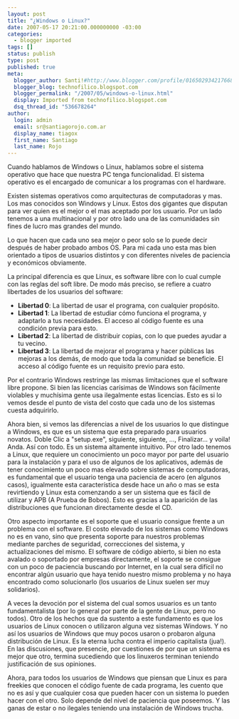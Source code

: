 ```yaml
---
layout: post
title: "¿Windows o Linux?"
date: 2007-05-17 20:21:00.000000000 -03:00
categories:
  - blogger imported
tags: []
status: publish
type: post
published: true
meta:
  blogger_author: Santi!#http://www.blogger.com/profile/01650293421766836055noreply@blogger.com
  blogger_blog: technofilico.blogspot.com
  blogger_permalink: "/2007/05/windows-o-linux.html"
  display: Imported from technofilico.blogspot.com
  dsq_thread_id: "536678264"
author:
  login: admin
  email: sr@santiagorojo.com.ar
  display_name: tiagox
  first_name: Santiago
  last_name: Rojo
---
```


Cuando hablamos de Windows o Linux, hablamos sobre el sistema operativo que hace
que nuestra PC tenga funcionalidad. El sistema operativo es el encargado de
comunicar a los programas con el hardware.

Existen sistemas operativos como arquitecturas de computadoras y mas. Los mas
conocidos son Windows y Linux. Estos dos gigantes que disputan para ver quien es
el mejor o el mas aceptado por los usuario. Por un lado tenemos a una
multinacional y por otro lado una de las comunidades sin fines de lucro mas
grandes del mundo.

Lo que hacen que cada uno sea mejor o peor solo se lo puede decir después de
haber probado ambos OS. Para mi cada uno esta mas bien orientado a tipos de
usuarios distintos y con diferentes niveles de paciencia y económicos
obviamente.

La principal diferencia es que Linux, es software libre con lo cual cumple con
las reglas del soft libre. De modo más preciso, se refiere a cuatro libertades
de los usuarios del software:

- **Libertad 0**: La libertad de usar el programa, con cualquier propósito.
- **Libertad 1**: La libertad de estudiar cómo funciona el programa, y adaptarlo
  a tus necesidades. El acceso al código fuente es una condición previa para
  esto.
- **Libertad 2**: La libertad de distribuir copias, con lo que puedes ayudar a
  tu vecino.
- **Libertad 3**: La libertad de mejorar el programa y hacer públicas las
  mejoras a los demás, de modo que toda la comunidad se beneficie. El acceso al
  código fuente es un requisito previo para esto.

Por el contrario Windows restringe las mismas limitaciones que el software libre
propone. Si bien las licencias carísimas de Windows son fácilmente violables y
muchísima gente usa ilegalmente estas licencias. Esto es si lo vemos desde el
punto de vista del costo que cada uno de los sistemas cuesta adquirirlo.

Ahora bien, si vemos las diferencias a nivel de los usuarios lo que distingue a
Windows, es que es un sistema que esta preparado para usuarios novatos. Doble
Clic a "setup.exe", siguiente, siguiente, ..., Finalizar... y voila! Anda. Así
con todo. Es un sistema altamente intuitivo. Por otro lado tenemos a Linux, que
requiere un conocimiento un poco mayor por parte del usuario para la instalación
y para el uso de algunos de los aplicativos, además de tener conocimiento un
poco mas elevado sobre sistemas de computadoras, es fundamental que el usuario
tenga una paciencia de acero (en algunos casos), igualmente esta característica
desde hace un año o mas se esta revirtiendo y Linux esta comenzando a ser un
sistema que es fácil de utilizar y APB (A Prueba de Bobos). Esto es gracias a la
aparición de las distribuciones que funcionan directamente desde el CD.

Otro aspecto importante es el soporte que el usuario consigue frente a un
problema con el software. El costo elevado de los sistemas como Windows no es en
vano, sino que presenta soporte para nuestros problemas mediante parches de
seguridad, correcciones del sistema, y actualizaciones del mismo. El software de
código abierto, si bien no esta avalado o soportado por empresas directamente,
el soporte se consigue con un poco de paciencia buscando por Internet, en la
cual sera difícil no encontrar algún usuario que haya tenido nuestro mismo
problema y no haya encontrado como solucionarlo (los usuarios de Linux suelen
ser muy solidarios).

A veces la devoción por el sistema del cual somos usuarios es un tanto
fundamentalista (por lo general por parte de la gente de Linux, pero no todos).
Otro de los hechos que da sustento a este fundamento es que los usuarios de
Linux conocen o utilizaron alguna vez sistemas Windows. Y no así los usuarios de
Windows que muy pocos usaron o probaron alguna distribución de Linux. Es la
eterna lucha contra el imperio capitalista (jua!). En las discusiones, que
presencie, por cuestiones de por que un sistema es mejor que otro, termina
sucediendo que los linuxeros terminan teniendo justificación de sus opiniones.

Ahora, para todos los usuarios de Windows que piensan que Linux es para freekies
que conocen el código fuente de cada programa, les cuento que no es así y que
cualquier cosa que pueden hacer con un sistema lo pueden hacer con el otro. Solo
depende del nivel de paciencia que poseemos. Y las ganas de estar o no ilegales
teniendo una instalación de Windows trucha.
